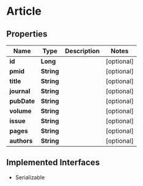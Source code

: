 

# Article


## Properties

Name | Type | Description | Notes
------------ | ------------- | ------------- | -------------
**id** | **Long** |  |  [optional]
**pmid** | **String** |  |  [optional]
**title** | **String** |  |  [optional]
**journal** | **String** |  |  [optional]
**pubDate** | **String** |  |  [optional]
**volume** | **String** |  |  [optional]
**issue** | **String** |  |  [optional]
**pages** | **String** |  |  [optional]
**authors** | **String** |  |  [optional]


## Implemented Interfaces

* Serializable


